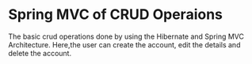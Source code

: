 # Spring MVC of CRUD Operaions

The basic crud operations done by using the Hibernate and Spring MVC Architecture. Here,the user can create the account, edit the details and delete the account.
